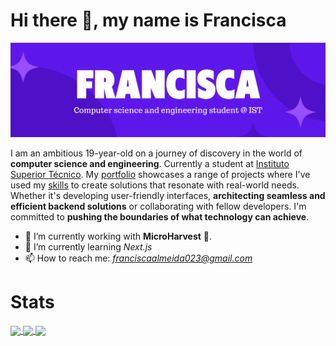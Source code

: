 # Hi there 👋, my name is Francisca
[![Me :)](https://raw.githubusercontent.com/Francisca105/Francisca105/main/me-banner.png)](https://francisca105.github.io/portfolio/)

I am an ambitious 19-year-old on a journey of discovery in the world of **computer science and engineering**. Currently a student at [Instituto Superior Técnico](https://github.com/Francisca105/ist-leic-a).
My [portfolio](https://francisca105.github.io/portfolio/) showcases a range of projects where I've used my [skills](https://github.com/Francisca105/Francisca105/blob/61ddd0fc4460285bb6b133cbfeda5e3a9c033d89/me.json#L60) to create solutions that resonate with real-world needs. Whether it's developing user-friendly interfaces, **architecting seamless and efficient backend solutions** or collaborating with fellow developers.
I'm committed to **pushing the boundaries of what technology can achieve**.

- 🔭 I’m currently working with **MicroHarvest** 🍃. 
- 🌱 I’m currently learning *Next.js*
- 📫 How to reach me: *franciscaalmeida023@gmail.com*


# Stats


<a href="https://github.com/anuraghazra/github-readme-stats">
  <img align="center" src="https://github-readme-stats.vercel.app/api?username=francisca105&hide_border=true&theme=midnight-purple&show_icons=true&count_private=true" />
</a>
<a href="https://github.com/anuraghazra/convoychat">
  <img align="center" src="https://github-readme-stats.vercel.app/api/top-langs/?username=francisca105&layout=compact&hide_border=true&langs_count=8&theme=midnight-purple" />
</a>

<a href="https://git.io/streak-stats">
  <img align="center" src="https://streak-stats.demolab.com?user=Francisca105&theme=midnight-purple&hide_border=true&date_format=j%20M%5B%20Y%5D&mode=weekly" />
</a>

<!-- ![GitHub metrics](https://metrics.lecoq.io/Francisca105) -->

